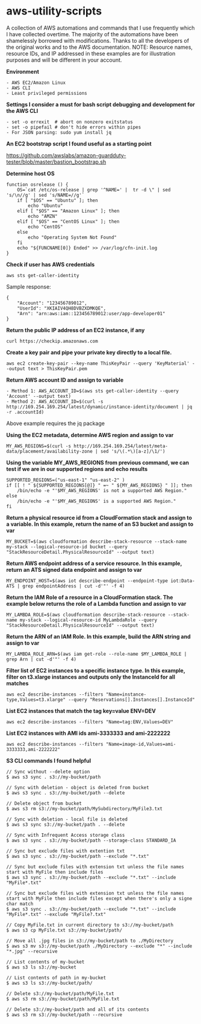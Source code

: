 # aws-utility-scripts
A collection of AWS automations and commands that I use frequently which I have collected overtime. The majority of the automations have been shamelessly borrowed with modifications. Thanks to all the developers of the original works and to the AWS documentation. NOTE: Resource names, resource IDs, and IP addressed in these examples are for illustration purposes and will be different in your account.

**Environment**
```
- AWS EC2/Amazon Linux
- AWS CLI
- Least privileged permissions
```

**Settings I consider a must for bash script debugging and development for the AWS CLI**
```
- set -o errexit  # abort on nonzero exitstatus
- set -o pipefail # don't hide errors within pipes
- For JSON parsing: sudo yum install jq
```
**An EC2 bootstrap script I found useful as a starting point**

https://github.com/awslabs/amazon-guardduty-tester/blob/master/bastion_bootstrap.sh

**Determine host OS**

```
function osrelease () {
    OS=`cat /etc/os-release | grep '^NAME=' |  tr -d \" | sed 's/\n//g' | sed 's/NAME=//g'`
    if [ "$OS" == "Ubuntu" ]; then
        echo "Ubuntu"
    elif [ "$OS" == "Amazon Linux" ]; then
        echo "AMZN"
    elif [ "$OS" == "CentOS Linux" ]; then
        echo "CentOS"
    else
        echo "Operating System Not Found"
    fi
    echo "${FUNCNAME[0]} Ended" >> /var/log/cfn-init.log
}

```
**Check if user has AWS credentials**


```aws sts get-caller-identity```

Sample response:

```
{
    "Account": "123456789012",
    "UserId": "XKIAIV4QH8DVBZXDMKQE",
    "Arn": "arn:aws:iam::123456789012:user/app-developer01"
}
```

**Return the public IP address of an EC2 instance, if any**
```
curl https://checkip.amazonaws.com
```
**Create a key pair and pipe your private key directly to a local file.**

```
aws ec2 create-key-pair --key-name ThisKeyPair --query 'KeyMaterial' --output text > ThisKeyPair.pem
```

**Return AWS account ID and assign to variable**

```
- Method 1: AWS_ACCOUNT_ID=$(aws sts get-caller-identity --query 'Account' --output text)
- Method 2: AWS_ACCOUNT_ID=$(curl -s http://169.254.169.254/latest/dynamic/instance-identity/document | jq -r .accountId)
```
Above example requires the jq package

**Using the EC2 metadata, determine AWS region and assign to var**

```MY_AWS_REGIONS=$(curl -s http://169.254.169.254/latest/meta-data/placement/availability-zone | sed 's/\(.*\)[a-z]/\1/')```

**Using the variable MY_AWS_REGIONS from previous command, we can test if we are in our supported regions and echo results**

```
SUPPORTED_REGIONS=("us-east-1" "us-east-2" )
if [[ ! " ${SUPPORTED_REGIONS[@]} " =~ " ${MY_AWS_REGIONS} " ]]; then
    /bin/echo -e "'$MY_AWS_REGIONS' is not a supported AWS Region." 
else
    /bin/echo -e "'$MY_AWS_REGIONS' is a supported AWS Region." 
fi
```

**Return a physical resource id from a CloudFormation stack and assign to a variable. In this example, return the name of an S3 bucket and assign to var**

```MY_BUCKET=$(aws cloudformation describe-stack-resource --stack-name my-stack --logical-resource-id bucket --query "StackResourceDetail.PhysicalResourceId" --output text)```

**Return AWS endpoint address of a service resource. In this example, return an ATS signed data endpoint and assign to var**

```MY_ENDPOINT_HOST=$(aws iot describe-endpoint --endpoint-type iot:Data-ATS | grep endpointAddress | cut -d'"' -f 4)```

**Return the IAM Role of a resource in a CloudFormation stack. The example below returns the role of a Lambda function and assign to var**

```MY_LAMBDA_ROLE=$(aws cloudformation describe-stack-resource --stack-name my-stack --logical-resource-id MyLambdaRole --query "StackResourceDetail.PhysicalResourceId" --output text)```

**Return the ARN of an IAM Role. In this example, build the ARN string and assign to var**

```MY_LAMBDA_ROLE_ARN=$(aws iam get-role --role-name $MY_LAMBDA_ROLE | grep Arn | cut -d'"' -f 4)```

**Filter list of EC2 instances to a specific instance type. In this example, filter on t3.xlarge instances and outputs only the InstanceId for all matches**

```
aws ec2 describe-instances --filters "Name=instance-type,Values=t3.xlarge" --query "Reservations[].Instances[].InstanceId"
```
**List EC2 instances that match the tag key=value ENV=DEV**
```
aws ec2 describe-instances --filters "Name=tag:ENV,Values=DEV"
```
**List EC2 instances with AMI ids ami-3333333 and ami-2222222**
```
aws ec2 describe-instances --filters "Name=image-id,Values=ami-3333333,ami-2222222"
```
**S3 CLI commands I found helpful**

```
// Sync without --delete option
$ aws s3 sync . s3://my-bucket/path

// Sync with deletion - object is deleted from bucket
$ aws s3 sync . s3://my-bucket/path --delete

// Delete object from bucket
$ aws s3 rm s3://my-bucket/path/MySubdirectory/MyFile3.txt

// Sync with deletion - local file is deleted
$ aws s3 sync s3://my-bucket/path . --delete

// Sync with Infrequent Access storage class
$ aws s3 sync . s3://my-bucket/path --storage-class STANDARD_IA

// Sync but exclude files with extention txt
$ aws s3 sync . s3://my-bucket/path --exclude "*.txt"

// Sync but exclude files with extension txt unless the file names start with MyFile then include files
$ aws s3 sync . s3://my-bucket/path --exclude "*.txt" --include "MyFile*.txt"

// Sync but exclude files with extension txt unless the file names start with MyFile then include files except when there's only a signe char match
$ aws s3 sync . s3://my-bucket/path --exclude "*.txt" --include "MyFile*.txt" --exclude "MyFile?.txt"

// Copy MyFile.txt in current directory to s3://my-bucket/path
$ aws s3 cp MyFile.txt s3://my-bucket/path/

// Move all .jpg files in s3://my-bucket/path to ./MyDirectory
$ aws s3 mv s3://my-bucket/path ./MyDirectory --exclude "*" --include "*.jpg" --recursive

// List contents of my-bucket
$ aws s3 ls s3://my-bucket

// List contents of path in my-bucket
$ aws s3 ls s3://my-bucket/path/

// Delete s3://my-bucket/path/MyFile.txt
$ aws s3 rm s3://my-bucket/path/MyFile.txt

// Delete s3://my-bucket/path and all of its contents
$ aws s3 rm s3://my-bucket/path --recursive
```

